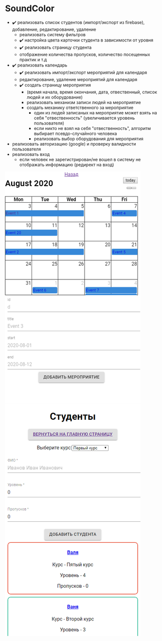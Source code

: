 # SoundColor
- ✔️ реализовать список студентов (импорт/экспорт из firebase), добавление, редактирование, удаление
	- реализовать систему фильтров
	- ✔️ настройка цвета карточки студента в зависимости от уровня 
	- ✔️ реализовать страницу студента
	- отображение количества пропусков, количество посещенных практик и т.д
- ✔️ реализовать календарь 
	- ✔️ реализовать импорт/экспорт мероприятий для календаря
	- редактирование, удаление мероприятий для календаря
	- ✔️ создать страницу мероприятия 
		- (время начала, время окончания, дата, отвественный, список людей и их оборудование)
		- реализовать механизм записи людей	на мероприятие
		- создать механику ответственного за мероприятие 
			- один из людей записаных на мероприятие может взять на себя "отвественность" (увеличивается уровень пользователя)
			- если никто не взял на себя "отвественность", алгоритм выбирает псевдо-случайного человека
			- реализовать выбор оборудования для мероприятия
- реализовать авторизацию (google) и проверку валидности пользователя 
- реализовать вход 
	- если человек не зарегистрирован/не вошел в систему не отображать информацию (редирект на вход) 
	
![1](public/1.png)
![2](public/2.png)
